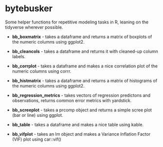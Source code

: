 # bytebusker

Some helper functions for repetitive modeling tasks in R, leaning on the tidyverse wherever possible.

-   **bb_boxmatrix** - takes a dataframe and returns a matrix of boxplots of the numeric columns using ggplot2.

-   **bb_cleancols** - takes a dataframe and returns it with cleaned-up column labels.

-   **bb_corrplot** - takes a dataframe and makes a nice correlation plot of the numeric columns using corrr.

-   **bb_histmatrix** - takes a dataframe and returns a matrix of histograms of the numeric columns using ggplot2.

-   **bb_regression_metrics** - takes vectors of regression predictons and observations, returns common error metrics with yardstick.

-   **bb_screeplot** - takes a prcomp object and returns a simple scree plot (bar or line) using ggplot.

-   **bb_table** - takes a dataframe and makes a nice table using kable.

-   **bb_vifplot** - takes an lm object and makes a Variance Inflation Factor (VIF) plot using car::vif()
